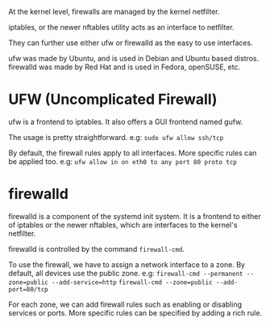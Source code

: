 At the kernel level, firewalls are managed by the kernel netfilter.

iptables, or the newer nftables utility acts as an interface to netfilter.

They can further use either ufw or firewalld as the easy to use interfaces.

ufw was made by Ubuntu, and is used in Debian and Ubuntu based distros.
firewalld was made by Red Hat and is used in Fedora, openSUSE, etc.

# UFW (Uncomplicated Firewall)

ufw is a frontend to iptables. It also offers a GUI frontend named gufw.

The usage is pretty straightforward.
e.g: `sudo ufw allow ssh/tcp`

By default, the firewall rules apply to all interfaces. More specific rules can be applied too.
e.g: `ufw allow in on eth0 to any port 80 proto tcp`

# firewalld
firewalld is a component of the systemd init system.
It is a frontend to either of iptables or the newer nftables, which are interfaces to the kernel's netfilter.

firewalld is controlled by the command `firewall-cmd`.

To use the firewall, we have to assign a network interface to a zone. By default, all devices use the public zone.
e.g:
`firewall-cmd --permanent --zone=public --add-service=http`
`firewall-cmd --zone=public --add-port=80/tcp`

For each zone, we can add firewall rules such as enabling or disabling services or ports. More specific rules can be specified by adding a rich rule.